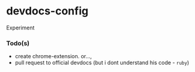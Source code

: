 # devdocs-config

Experiment

### Todo(s)

- create chrome-extension. or...,
- pull request to official devdocs (but i dont understand his code - `ruby`)
